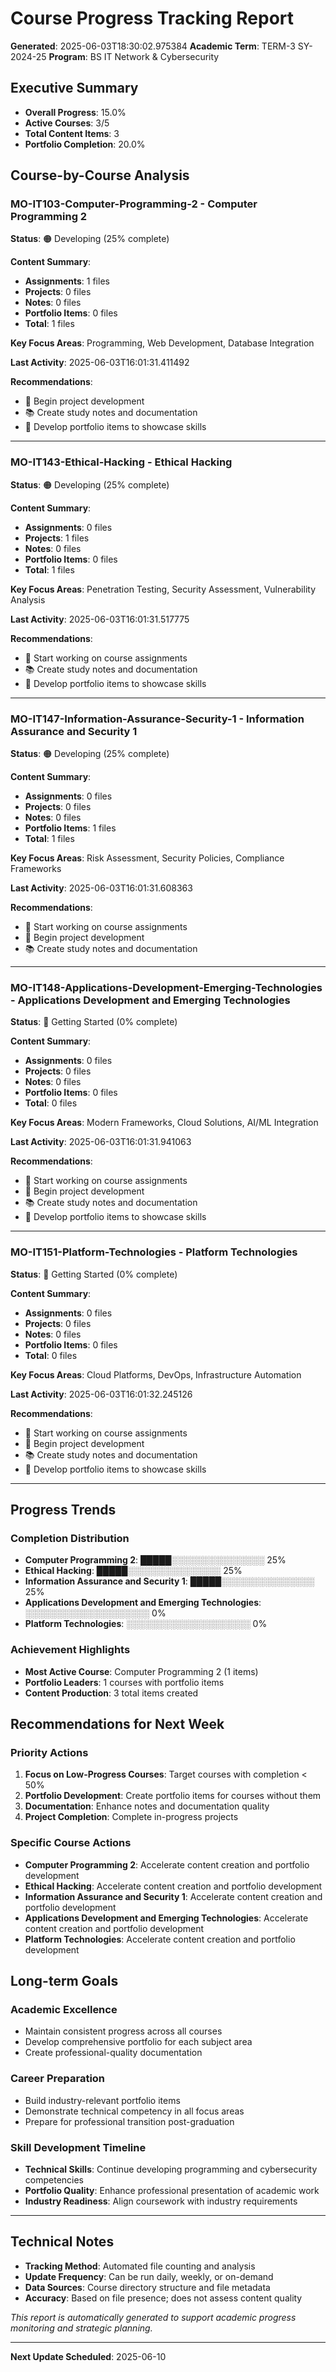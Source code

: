 # Course Progress Tracking Report

**Generated**: 2025-06-03T18:30:02.975384
**Academic Term**: TERM-3 SY-2024-25
**Program**: BS IT Network & Cybersecurity

## Executive Summary

- **Overall Progress**: 15.0%
- **Active Courses**: 3/5
- **Total Content Items**: 3
- **Portfolio Completion**: 20.0%

## Course-by-Course Analysis

### MO-IT103-Computer-Programming-2 - Computer Programming 2

**Status**: 🟠 Developing (25% complete)

**Content Summary**:
- **Assignments**: 1 files
- **Projects**: 0 files
- **Notes**: 0 files
- **Portfolio Items**: 0 files
- **Total**: 1 files

**Key Focus Areas**: Programming, Web Development, Database Integration

**Last Activity**: 2025-06-03T16:01:31.411492

**Recommendations**:
- 🚀 Begin project development
- 📚 Create study notes and documentation
- 🎯 Develop portfolio items to showcase skills

---

### MO-IT143-Ethical-Hacking - Ethical Hacking

**Status**: 🟠 Developing (25% complete)

**Content Summary**:
- **Assignments**: 0 files
- **Projects**: 1 files
- **Notes**: 0 files
- **Portfolio Items**: 0 files
- **Total**: 1 files

**Key Focus Areas**: Penetration Testing, Security Assessment, Vulnerability Analysis

**Last Activity**: 2025-06-03T16:01:31.517775

**Recommendations**:
- 📝 Start working on course assignments
- 📚 Create study notes and documentation
- 🎯 Develop portfolio items to showcase skills

---

### MO-IT147-Information-Assurance-Security-1 - Information Assurance and Security 1

**Status**: 🟠 Developing (25% complete)

**Content Summary**:
- **Assignments**: 0 files
- **Projects**: 0 files
- **Notes**: 0 files
- **Portfolio Items**: 1 files
- **Total**: 1 files

**Key Focus Areas**: Risk Assessment, Security Policies, Compliance Frameworks

**Last Activity**: 2025-06-03T16:01:31.608363

**Recommendations**:
- 📝 Start working on course assignments
- 🚀 Begin project development
- 📚 Create study notes and documentation

---

### MO-IT148-Applications-Development-Emerging-Technologies - Applications Development and Emerging Technologies

**Status**: 🔴 Getting Started (0% complete)

**Content Summary**:
- **Assignments**: 0 files
- **Projects**: 0 files
- **Notes**: 0 files
- **Portfolio Items**: 0 files
- **Total**: 0 files

**Key Focus Areas**: Modern Frameworks, Cloud Solutions, AI/ML Integration

**Last Activity**: 2025-06-03T16:01:31.941063

**Recommendations**:
- 📝 Start working on course assignments
- 🚀 Begin project development
- 📚 Create study notes and documentation
- 🎯 Develop portfolio items to showcase skills

---

### MO-IT151-Platform-Technologies - Platform Technologies

**Status**: 🔴 Getting Started (0% complete)

**Content Summary**:
- **Assignments**: 0 files
- **Projects**: 0 files
- **Notes**: 0 files
- **Portfolio Items**: 0 files
- **Total**: 0 files

**Key Focus Areas**: Cloud Platforms, DevOps, Infrastructure Automation

**Last Activity**: 2025-06-03T16:01:32.245126

**Recommendations**:
- 📝 Start working on course assignments
- 🚀 Begin project development
- 📚 Create study notes and documentation
- 🎯 Develop portfolio items to showcase skills

---

## Progress Trends

### Completion Distribution
- **Computer Programming 2**: █████░░░░░░░░░░░░░░░ 25%
- **Ethical Hacking**: █████░░░░░░░░░░░░░░░ 25%
- **Information Assurance and Security 1**: █████░░░░░░░░░░░░░░░ 25%
- **Applications Development and Emerging Technologies**: ░░░░░░░░░░░░░░░░░░░░ 0%
- **Platform Technologies**: ░░░░░░░░░░░░░░░░░░░░ 0%


### Achievement Highlights

- **Most Active Course**: Computer Programming 2 (1 items)
- **Portfolio Leaders**: 1 courses with portfolio items
- **Content Production**: 3 total items created

## Recommendations for Next Week

### Priority Actions
1. **Focus on Low-Progress Courses**: Target courses with completion < 50%
2. **Portfolio Development**: Create portfolio items for courses without them
3. **Documentation**: Enhance notes and documentation quality
4. **Project Completion**: Complete in-progress projects

### Specific Course Actions
- **Computer Programming 2**: Accelerate content creation and portfolio development
- **Ethical Hacking**: Accelerate content creation and portfolio development
- **Information Assurance and Security 1**: Accelerate content creation and portfolio development
- **Applications Development and Emerging Technologies**: Accelerate content creation and portfolio development
- **Platform Technologies**: Accelerate content creation and portfolio development


## Long-term Goals

### Academic Excellence
- Maintain consistent progress across all courses
- Develop comprehensive portfolio for each subject area
- Create professional-quality documentation

### Career Preparation
- Build industry-relevant portfolio items
- Demonstrate technical competency in all focus areas
- Prepare for professional transition post-graduation

### Skill Development Timeline
- **Technical Skills**: Continue developing programming and cybersecurity competencies
- **Portfolio Quality**: Enhance professional presentation of academic work
- **Industry Readiness**: Align coursework with industry requirements

---

## Technical Notes

- **Tracking Method**: Automated file counting and analysis
- **Update Frequency**: Can be run daily, weekly, or on-demand
- **Data Sources**: Course directory structure and file metadata
- **Accuracy**: Based on file presence; does not assess content quality

*This report is automatically generated to support academic progress monitoring and strategic planning.*

---

**Next Update Scheduled**: 2025-06-10
